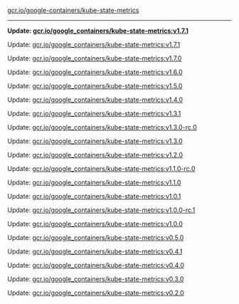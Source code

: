 [gcr.io/google-containers/kube-state-metrics](https://hub.docker.com/r/cruse/kube-state-metrics/tags/) 

----
**Update: [gcr.io/google_containers/kube-state-metrics:v1.7.1](https://hub.docker.com/r/cruse/kube-state-metrics/tags/)**

Update: [gcr.io/google_containers/kube-state-metrics:v1.7.1](https://hub.docker.com/r/cruse/kube-state-metrics/tags/)

Update: [gcr.io/google_containers/kube-state-metrics:v1.7.0](https://hub.docker.com/r/cruse/kube-state-metrics/tags/)

Update: [gcr.io/google_containers/kube-state-metrics:v1.6.0](https://hub.docker.com/r/cruse/kube-state-metrics/tags/)

Update: [gcr.io/google_containers/kube-state-metrics:v1.5.0](https://hub.docker.com/r/cruse/kube-state-metrics/tags/)

Update: [gcr.io/google_containers/kube-state-metrics:v1.4.0](https://hub.docker.com/r/cruse/kube-state-metrics/tags/)

Update: [gcr.io/google_containers/kube-state-metrics:v1.3.1](https://hub.docker.com/r/cruse/kube-state-metrics/tags/)

Update: [gcr.io/google_containers/kube-state-metrics:v1.3.0-rc.0](https://hub.docker.com/r/cruse/kube-state-metrics/tags/)

Update: [gcr.io/google_containers/kube-state-metrics:v1.3.0](https://hub.docker.com/r/cruse/kube-state-metrics/tags/)

Update: [gcr.io/google_containers/kube-state-metrics:v1.2.0](https://hub.docker.com/r/cruse/kube-state-metrics/tags/)

Update: [gcr.io/google_containers/kube-state-metrics:v1.1.0-rc.0](https://hub.docker.com/r/cruse/kube-state-metrics/tags/)

Update: [gcr.io/google_containers/kube-state-metrics:v1.1.0](https://hub.docker.com/r/cruse/kube-state-metrics/tags/)

Update: [gcr.io/google_containers/kube-state-metrics:v1.0.1](https://hub.docker.com/r/cruse/kube-state-metrics/tags/)

Update: [gcr.io/google_containers/kube-state-metrics:v1.0.0-rc.1](https://hub.docker.com/r/cruse/kube-state-metrics/tags/)

Update: [gcr.io/google_containers/kube-state-metrics:v1.0.0](https://hub.docker.com/r/cruse/kube-state-metrics/tags/)

Update: [gcr.io/google_containers/kube-state-metrics:v0.5.0](https://hub.docker.com/r/cruse/kube-state-metrics/tags/)

Update: [gcr.io/google_containers/kube-state-metrics:v0.4.1](https://hub.docker.com/r/cruse/kube-state-metrics/tags/)

Update: [gcr.io/google_containers/kube-state-metrics:v0.4.0](https://hub.docker.com/r/cruse/kube-state-metrics/tags/)

Update: [gcr.io/google_containers/kube-state-metrics:v0.3.0](https://hub.docker.com/r/cruse/kube-state-metrics/tags/)

Update: [gcr.io/google_containers/kube-state-metrics:v0.2.0](https://hub.docker.com/r/cruse/kube-state-metrics/tags/)


